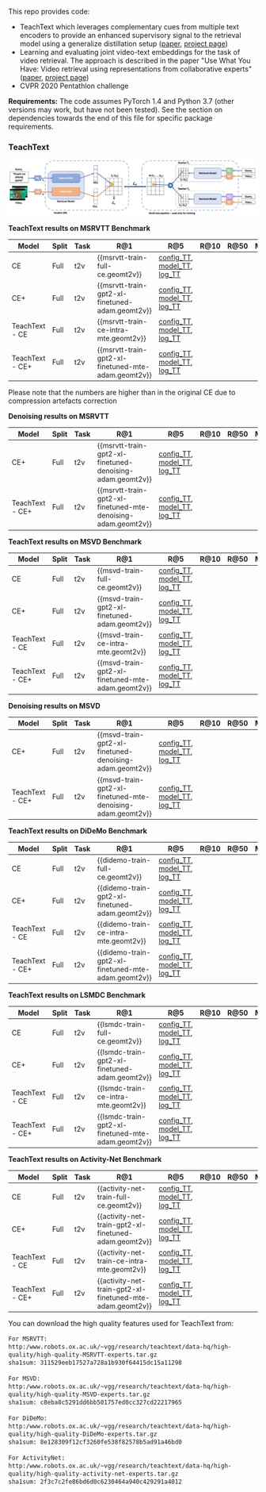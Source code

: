 This repo provides code:
- TeachText which leverages complementary cues from multiple text encoders to provide an enhanced supervisory signal to the retrieval model using a generalize distillation setup ([paper](http://arxiv.org/abs/2104.08271), [project page](https://www.robots.ox.ac.uk/~vgg/research/teachtext/))
- Learning and evaluating joint video-text embeddings for the task of video retrieval. The approach is described in the paper "Use What You Have: Video retrieval using representations from collaborative experts" ([paper](https://arxiv.org/abs/1907.13487), [project page](https://www.robots.ox.ac.uk/~vgg/research/collaborative-experts/))
- CVPR 2020 Pentathlon challenge

**Requirements:** The code assumes PyTorch 1.4 and Python 3.7 (other versions may work, but have not been tested).  See the section on dependencies towards the end of this file for specific package requirements.

### TeachText

![TeachText diagram](figs/TeachText_method.jpg)

**TeachText results on MSRVTT Benchmark**

| Model | Split | Task | R@1 | R@5 | R@10 | R@50 | MdR | MnR | Geom | Links |
| ----- | ------| ---- | --- | --- | ---- | ---- | --- | --- | --- | ----- |
| CE    | Full  | t2v  | {{msrvtt-train-full-ce.geomt2v}} | [config_TT]({{msrvtt-train-full-ce.config_TT}}), [model_TT]({{msrvtt-train-full-ce.model_TT}}), [log_TT]({{msrvtt-train-full-ce.log_TT}}) |
| CE+    | Full  | t2v  | {{msrvtt-train-gpt2-xl-finetuned-adam.geomt2v}} | [config_TT]({{msrvtt-train-gpt2-xl-finetuned-adam.config_TT}}), [model_TT]({{msrvtt-train-gpt2-xl-finetuned-adam.model_TT}}), [log_TT]({{msrvtt-train-gpt2-xl-finetuned-adam.log_TT}}) |
| TeachText - CE    | Full  | t2v  | {{msrvtt-train-ce-intra-mte.geomt2v}} | [config_TT]({{msrvtt-train-ce-intra-mte.config_TT}}), [model_TT]({{msrvtt-train-ce-intra-mte.model_TT}}), [log_TT]({{msrvtt-train-ce-intra-mte.log_TT}}) |
| TeachText - CE+    | Full  | t2v  | {{msrvtt-train-gpt2-xl-finetuned-mte-adam.geomt2v}} | [config_TT]({{msrvtt-train-gpt2-xl-finetuned-mte-adam.config_TT}}), [model_TT]({{msrvtt-train-gpt2-xl-finetuned-mte-adam.model_TT}}), [log_TT]({{msrvtt-train-gpt2-xl-finetuned-mte-adam.log_TT}}) |

Please note that the numbers are higher than in the original CE due to compression artefacts correction

**Denoising results on MSRVTT**

| Model | Split | Task | R@1 | R@5 | R@10 | R@50 | MdR | MnR | Geom | Links |
| ----- | ------| ---- | --- | --- | ---- | ---- | --- | --- | --- | ----- |
| CE+    | Full  | t2v  | {{msrvtt-train-gpt2-xl-finetuned-denoising-adam.geomt2v}} | [config_TT]({{msrvtt-train-gpt2-xl-finetuned-denoising-adam.config_TT}}), [model_TT]({{msrvtt-train-gpt2-xl-finetuned-denoising-adam.model_TT}}), [log_TT]({{msrvtt-train-gpt2-xl-finetuned-denoising-adam.log_TT}}) |
| TeachText - CE+    | Full  | t2v  | {{msrvtt-train-gpt2-xl-finetuned-mte-denoising-adam.geomt2v}} | [config_TT]({{msrvtt-train-gpt2-xl-finetuned-mte-denoising-adam.config_TT}}), [model_TT]({{msrvtt-train-gpt2-xl-finetuned-mte-denoising-adam.model_TT}}), [log_TT]({{msrvtt-train-gpt2-xl-finetuned-mte-denoising-adam.log_TT}}) |

**TeachText results on MSVD Benchmark**

| Model | Split | Task | R@1 | R@5 | R@10 | R@50 | MdR | MnR | Geom | Links |
| ----- | ------| ---- | --- | --- | ---- | ---- | --- | --- | --- | ----- |
| CE    | Full  | t2v  | {{msvd-train-full-ce.geomt2v}} | [config_TT]({{msvd-train-full-ce.config_TT}}), [model_TT]({{msvd-train-full-ce.model_TT}}), [log_TT]({{msvd-train-full-ce.log_TT}}) |
| CE+    | Full  | t2v  | {{msvd-train-gpt2-xl-finetuned-adam.geomt2v}} | [config_TT]({{msvd-train-gpt2-xl-finetuned-adam.config_TT}}), [model_TT]({{msvd-train-gpt2-xl-finetuned-adam.model_TT}}), [log_TT]({{msvd-train-gpt2-xl-finetuned-adam.log_TT}}) |
| TeachText - CE    | Full  | t2v  | {{msvd-train-ce-intra-mte.geomt2v}} | [config_TT]({{msvd-train-ce-intra-mte.config_TT}}), [model_TT]({{msvd-train-ce-intra-mte.model_TT}}), [log_TT]({{msvd-train-ce-intra-mte.log_TT}}) |
| TeachText - CE+    | Full  | t2v  | {{msvd-train-gpt2-xl-finetuned-mte-adam.geomt2v}} | [config_TT]({{msvd-train-gpt2-xl-finetuned-mte-adam.config_TT}}), [model_TT]({{msvd-train-gpt2-xl-finetuned-mte-adam.model_TT}}), [log_TT]({{msvd-train-gpt2-xl-finetuned-mte-adam.log_TT}}) |

**Denoising results on MSVD**

| Model | Split | Task | R@1 | R@5 | R@10 | R@50 | MdR | MnR | Geom | Links |
| ----- | ------| ---- | --- | --- | ---- | ---- | --- | --- | --- | ----- |
| CE+    | Full  | t2v  | {{msvd-train-gpt2-xl-finetuned-denoising-adam.geomt2v}} | [config_TT]({{msvd-train-gpt2-xl-finetuned-denoising-adam.config_TT}}), [model_TT]({{msvd-train-gpt2-xl-finetuned-denoising-adam.model_TT}}), [log_TT]({{msvd-train-gpt2-xl-finetuned-denoising-adam.log_TT}}) |
| TeachText - CE+    | Full  | t2v  | {{msvd-train-gpt2-xl-finetuned-mte-denoising-adam.geomt2v}} | [config_TT]({{msvd-train-gpt2-xl-finetuned-mte-denoising-adam.config_TT}}), [model_TT]({{msvd-train-gpt2-xl-finetuned-mte-denoising-adam.model_TT}}), [log_TT]({{msvd-train-gpt2-xl-finetuned-mte-denoising-adam.log_TT}}) |

**TeachText results on DiDeMo Benchmark**

| Model | Split | Task | R@1 | R@5 | R@10 | R@50 | MdR | MnR | Geom | Links |
| ----- | ------| ---- | --- | --- | ---- | ---- | --- | --- | --- | ----- |
| CE    | Full  | t2v  | {{didemo-train-full-ce.geomt2v}} | [config_TT]({{didemo-train-full-ce.config_TT}}), [model_TT]({{didemo-train-full-ce.model_TT}}), [log_TT]({{didemo-train-full-ce.log_TT}}) |
| CE+    | Full  | t2v  | {{didemo-train-gpt2-xl-finetuned-adam.geomt2v}} | [config_TT]({{didemo-train-gpt2-xl-finetuned-adam.config_TT}}), [model_TT]({{didemo-train-gpt2-xl-finetuned-adam.model_TT}}), [log_TT]({{didemo-train-gpt2-xl-finetuned-adam.log_TT}}) |
| TeachText - CE    | Full  | t2v  | {{didemo-train-ce-intra-mte.geomt2v}} | [config_TT]({{didemo-train-ce-intra-mte.config_TT}}), [model_TT]({{didemo-train-ce-intra-mte.model_TT}}), [log_TT]({{didemo-train-ce-intra-mte.log_TT}}) |
| TeachText - CE+    | Full  | t2v  | {{didemo-train-gpt2-xl-finetuned-mte-adam.geomt2v}} | [config_TT]({{didemo-train-gpt2-xl-finetuned-mte-adam.config_TT}}), [model_TT]({{didemo-train-gpt2-xl-finetuned-mte-adam.model_TT}}), [log_TT]({{didemo-train-gpt2-xl-finetuned-mte-adam.log_TT}}) |

**TeachText results on LSMDC Benchmark**

| Model | Split | Task | R@1 | R@5 | R@10 | R@50 | MdR | MnR | Geom | Links |
| ----- | ------| ---- | --- | --- | ---- | ---- | --- | --- | --- | ----- |
| CE    | Full  | t2v  | {{lsmdc-train-full-ce.geomt2v}} | [config_TT]({{lsmdc-train-full-ce.config_TT}}), [model_TT]({{lsmdc-train-full-ce.model_TT}}), [log_TT]({{lsmdc-train-full-ce.log_TT}}) |
| CE+    | Full  | t2v  | {{lsmdc-train-gpt2-xl-finetuned-adam.geomt2v}} | [config_TT]({{lsmdc-train-gpt2-xl-finetuned-adam.config_TT}}), [model_TT]({{lsmdc-train-gpt2-xl-finetuned-adam.model_TT}}), [log_TT]({{lsmdc-train-gpt2-xl-finetuned-adam.log_TT}}) |
| TeachText - CE    | Full  | t2v  | {{lsmdc-train-ce-intra-mte.geomt2v}} | [config_TT]({{lsmdc-train-ce-intra-mte.config_TT}}), [model_TT]({{lsmdc-train-ce-intra-mte.model_TT}}), [log_TT]({{lsmdc-train-ce-intra-mte.log_TT}}) |
| TeachText - CE+    | Full  | t2v  | {{lsmdc-train-gpt2-xl-finetuned-mte-adam.geomt2v}} | [config_TT]({{lsmdc-train-gpt2-xl-finetuned-mte-adam.config_TT}}), [model_TT]({{lsmdc-train-gpt2-xl-finetuned-mte-adam.model_TT}}), [log_TT]({{lsmdc-train-gpt2-xl-finetuned-mte-adam.log_TT}}) |

**TeachText results on Activity-Net Benchmark**

| Model | Split | Task | R@1 | R@5 | R@10 | R@50 | MdR | MnR | Geom | Links |
| ----- | ------| ---- | --- | --- | ---- | ---- | --- | --- | --- | ----- |
| CE    | Full  | t2v  | {{activity-net-train-full-ce.geomt2v}} | [config_TT]({{activity-net-train-full-ce.config_TT}}), [model_TT]({{activity-net-train-full-ce.model_TT}}), [log_TT]({{activity-net-train-full-ce.log_TT}}) |
| CE+    | Full  | t2v  | {{activity-net-train-gpt2-xl-finetuned-adam.geomt2v}} | [config_TT]({{activity-net-train-gpt2-xl-finetuned-adam.config_TT}}), [model_TT]({{activity-net-train-gpt2-xl-finetuned-adam.model_TT}}), [log_TT]({{activity-net-train-gpt2-xl-finetuned-adam.log_TT}}) |
| TeachText - CE    | Full  | t2v  | {{activity-net-train-ce-intra-mte.geomt2v}} | [config_TT]({{activity-net-train-ce-intra-mte.config_TT}}), [model_TT]({{activity-net-train-ce-intra-mte.model_TT}}), [log_TT]({{activity-net-train-ce-intra-mte.log_TT}}) |
| TeachText - CE+    | Full  | t2v  | {{activity-net-train-gpt2-xl-finetuned-mte-adam.geomt2v}} | [config_TT]({{activity-net-train-gpt2-xl-finetuned-mte-adam.config_TT}}), [model_TT]({{activity-net-train-gpt2-xl-finetuned-mte-adam.model_TT}}), [log_TT]({{activity-net-train-gpt2-xl-finetuned-mte-adam.log_TT}}) |

You can download the high quality features used for TeachText from:

```
For MSRVTT:
http:/www.robots.ox.ac.uk/~vgg/research/teachtext/data-hq/high-quality/high-quality-MSRVTT-experts.tar.gz
sha1sum: 311529eeb17527a728a1b930f64415dc15a11298

For MSVD:
http:/www.robots.ox.ac.uk/~vgg/research/teachtext/data-hq/high-quality/high-quality-MSVD-experts.tar.gz
sha1sum: c8eba8c5291dd6bb501757ed0cc327cd22217965

For DiDeMo:
http:/www.robots.ox.ac.uk/~vgg/research/teachtext/data-hq/high-quality/high-quality-DiDeMo-experts.tar.gz
sha1sum: 8e128309f12cf3260fe538f82578b5ad91a46bd0

For ActivityNet:
http:/www.robots.ox.ac.uk/~vgg/research/teachtext/data-hq/high-quality/high-quality-activity-net-experts.tar.gz
sha1sum: 2f3c7c2fe86bd6d0c6230464a940c429291a4012

```

